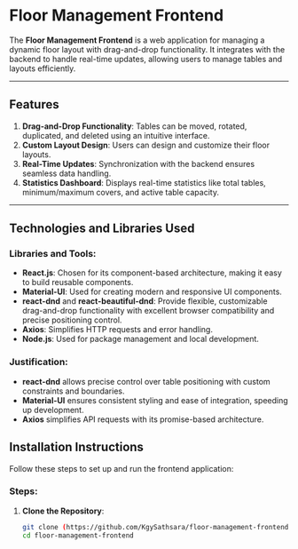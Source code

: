 # Floor Management Frontend

The **Floor Management Frontend** is a web application for managing a dynamic floor layout with drag-and-drop functionality. It integrates with the backend to handle real-time updates, allowing users to manage tables and layouts efficiently.

---

## Features
1. **Drag-and-Drop Functionality**: Tables can be moved, rotated, duplicated, and deleted using an intuitive interface.
2. **Custom Layout Design**: Users can design and customize their floor layouts.
3. **Real-Time Updates**: Synchronization with the backend ensures seamless data handling.
4. **Statistics Dashboard**: Displays real-time statistics like total tables, minimum/maximum covers, and active table capacity.

---

## Technologies and Libraries Used

### **Libraries and Tools**:
- **React.js**: Chosen for its component-based architecture, making it easy to build reusable components.
- **Material-UI**: Used for creating modern and responsive UI components.
- **react-dnd** and **react-beautiful-dnd**: Provide flexible, customizable drag-and-drop functionality with excellent browser compatibility and precise positioning control.
- **Axios**: Simplifies HTTP requests and error handling.
- **Node.js**: Used for package management and local development.

### **Justification**:
- **react-dnd** allows precise control over table positioning with custom constraints and boundaries.
- **Material-UI** ensures consistent styling and ease of integration, speeding up development.
- **Axios** simplifies API requests with its promise-based architecture.

## Installation Instructions

Follow these steps to set up and run the frontend application:

### Steps:
1. **Clone the Repository**:
   ```bash
   git clone (https://github.com/KgySathsara/floor-management-frontend)
   cd floor-management-frontend

